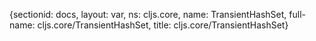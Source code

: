 {sectionid: docs, layout: var, ns: cljs.core, name: TransientHashSet, full-name: cljs.core/TransientHashSet,
  title: cljs.core/TransientHashSet}
